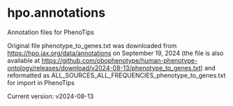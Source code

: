 # hpo.annotations
Annotation files for PhenoTips

Original file phenotype_to_genes.txt was downloaded from https://hpo.jax.org/data/annotations on September 19, 2024
(the file is also available at https://github.com/obophenotype/human-phenotype-ontology/releases/download/v2024-08-13/phenotype_to_genes.txt) and reformatted as ALL_SOURCES_ALL_FREQUENCIES_phenotype_to_genes.txt for import in PhenoTips

Current version: v2024-08-13

